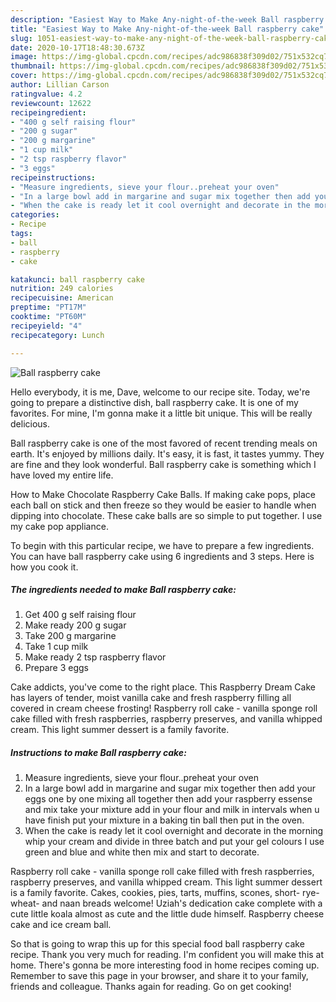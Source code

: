 ```yaml
---
description: "Easiest Way to Make Any-night-of-the-week Ball raspberry cake"
title: "Easiest Way to Make Any-night-of-the-week Ball raspberry cake"
slug: 1051-easiest-way-to-make-any-night-of-the-week-ball-raspberry-cake
date: 2020-10-17T18:48:30.673Z
image: https://img-global.cpcdn.com/recipes/adc986838f309d02/751x532cq70/ball-raspberry-cake-recipe-main-photo.jpg
thumbnail: https://img-global.cpcdn.com/recipes/adc986838f309d02/751x532cq70/ball-raspberry-cake-recipe-main-photo.jpg
cover: https://img-global.cpcdn.com/recipes/adc986838f309d02/751x532cq70/ball-raspberry-cake-recipe-main-photo.jpg
author: Lillian Carson
ratingvalue: 4.2
reviewcount: 12622
recipeingredient:
- "400 g self raising flour"
- "200 g sugar"
- "200 g margarine"
- "1 cup milk"
- "2 tsp raspberry flavor"
- "3 eggs"
recipeinstructions:
- "Measure ingredients, sieve your flour..preheat your oven"
- "In a large bowl add in margarine and sugar mix together then add your eggs one by one mixing all together then add your raspberry essense and mix take your mixture add in your flour and milk in intervals when u have finish put your mixture in a baking tin ball then put in the oven."
- "When the cake is ready let it cool overnight and decorate in the morning whip your cream and divide in three batch and put your gel colours I use green and blue and white then mix and start to decorate."
categories:
- Recipe
tags:
- ball
- raspberry
- cake

katakunci: ball raspberry cake 
nutrition: 249 calories
recipecuisine: American
preptime: "PT17M"
cooktime: "PT60M"
recipeyield: "4"
recipecategory: Lunch

---
```



![Ball raspberry cake](https://img-global.cpcdn.com/recipes/adc986838f309d02/751x532cq70/ball-raspberry-cake-recipe-main-photo.jpg)

Hello everybody, it is me, Dave, welcome to our recipe site. Today, we're going to prepare a distinctive dish, ball raspberry cake. It is one of my favorites. For mine, I'm gonna make it a little bit unique. This will be really delicious.

Ball raspberry cake is one of the most favored of recent trending meals on earth. It's enjoyed by millions daily. It's easy, it is fast, it tastes yummy. They are fine and they look wonderful. Ball raspberry cake is something which I have loved my entire life.

How to Make Chocolate Raspberry Cake Balls. If making cake pops, place each ball on stick and then freeze so they would be easier to handle when dipping into chocolate. These cake balls are so simple to put together. I use my cake pop appliance.


To begin with this particular recipe, we have to prepare a few ingredients. You can have ball raspberry cake using 6 ingredients and 3 steps. Here is how you cook it.

<!--inarticleads1-->

##### The ingredients needed to make Ball raspberry cake:

1. Get 400 g self raising flour
1. Make ready 200 g sugar
1. Take 200 g margarine
1. Take 1 cup milk
1. Make ready 2 tsp raspberry flavor
1. Prepare 3 eggs


Cake addicts, you&#39;ve come to the right place. This Raspberry Dream Cake has layers of tender, moist vanilla cake and fresh raspberry filling all covered in cream cheese frosting! Raspberry roll cake - vanilla sponge roll cake filled with fresh raspberries, raspberry preserves, and vanilla whipped cream. This light summer dessert is a family favorite. 

<!--inarticleads2-->

##### Instructions to make Ball raspberry cake:

1. Measure ingredients, sieve your flour..preheat your oven
1. In a large bowl add in margarine and sugar mix together then add your eggs one by one mixing all together then add your raspberry essense and mix take your mixture add in your flour and milk in intervals when u have finish put your mixture in a baking tin ball then put in the oven.
1. When the cake is ready let it cool overnight and decorate in the morning whip your cream and divide in three batch and put your gel colours I use green and blue and white then mix and start to decorate.


Raspberry roll cake - vanilla sponge roll cake filled with fresh raspberries, raspberry preserves, and vanilla whipped cream. This light summer dessert is a family favorite. Cakes, cookies, pies, tarts, muffins, scones, short- rye- wheat- and naan breads welcome! Uziah&#39;s dedication cake complete with a cute little koala almost as cute and the little dude himself. Raspberry cheese cake and ice cream ball. 

So that is going to wrap this up for this special food ball raspberry cake recipe. Thank you very much for reading. I'm confident you will make this at home. There's gonna be more interesting food in home recipes coming up. Remember to save this page in your browser, and share it to your family, friends and colleague. Thanks again for reading. Go on get cooking!
